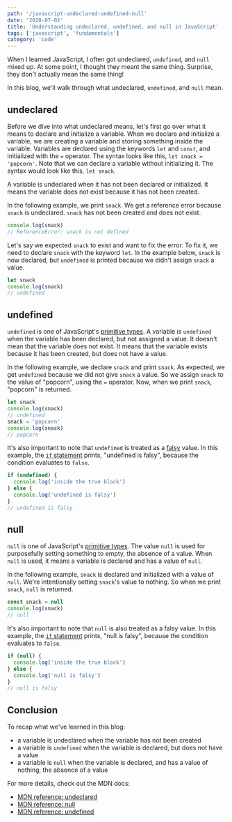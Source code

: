```yaml
---
path: '/javascript-undeclared-undefined-null'
date: '2020-07-02'
title: 'Understanding undeclared, undefined, and null in JavaScript'
tags: ['javascript', 'fundamentals']
category: 'code'
---
```


When I learned JavaScript, I often got undeclared, `undefined`, and `null` mixed up. At some point, I thought they meant the same thing. Surprise, they don't actually mean the same thing!

In this blog, we'll walk through what undeclared, `undefined`, and `null` mean.

## undeclared

Before we dive into what undeclared means, let's first go over what it means to declare and initialize a variable. When we declare and initialize a variable, we are creating a variable and storing something inside the variable. Variables are declared using the keywords `let` and `const`, and initialized with the `=` operator. The syntax looks like this, `let snack = 'popcorn'`. Note that we can declare a variable without initializing it. The syntax would look like this, `let snack`.

A variable is undeclared when it has not been declared or initialized.
It means the variable does not exist because it has not been created.

In the following example, we print `snack`. We get a reference error because `snack` is undeclared. `snack` has not been created and does not exist.

```js
console.log(snack)
// ReferenceError: snack is not defined
```

Let's say we expected `snack` to exist and want to fix the error. To fix it, we need to declare `snack` with the keyword `let`. In the example below, `snack` is now declared, but `undefined` is printed because we didn't assign `snack` a value.

```js
let snack
console.log(snack)
// undefined
```

## undefined

`undefined` is one of JavaScript's [primitive types](https://developer.mozilla.org/en-US/docs/Web/JavaScript/Data_structures). A variable is `undefined` when the variable has been declared, but not assigned a value. It doesn't mean that the variable does not exist. It means that the variable exists because it has been created, but does not have a value.

In the following example, we declare `snack` and print `snack`. As expected, we get `undefined` because we did not give `snack` a value. So we assign `snack` to the value of "popcorn", using the `=` operator. Now, when we print `snack`, "popcorn" is returned.

```js
let snack
console.log(snack)
// undefined
snack = 'popcorn'
console.log(snack)
// popcorn
```

It's also important to note that `undefined` is treated as a [falsy](https://developer.mozilla.org/en-US/docs/Glossary/Falsy) value. In this example, the [`if` statement](https://developer.mozilla.org/en-US/docs/Web/JavaScript/Reference/Statements/if...else) prints, "undefined is falsy", because the condition evaluates to `false`.

```js
if (undefined) {
  console.log('inside the true block')
} else {
  console.log('undefined is falsy')
}
// undefined is falsy
```

## null

`null` is one of JavaScript's [primitive types](https://developer.mozilla.org/en-US/docs/Web/JavaScript/Data_structures). The value `null` is used for purposefully setting something to empty, the absence of a value. When `null` is used, it means a variable is declared and has a value of `null`.

In the following example, `snack` is declared and initialized with a value of `null`. We're intentionally setting `snack`'s value to nothing. So when we print `snack`, `null` is returned.

```js
const snack = null
console.log(snack)
// null
```

It's also important to note that `null` is also treated as a falsy value. In this example, the [`if` statement](https://developer.mozilla.org/en-US/docs/Web/JavaScript/Reference/Statements/if...else) prints, "null is falsy", because the condition evaluates to `false`.

```js
if (null) {
  console.log('inside the true block')
} else {
  console.log('null is falsy')
}
// null is falsy
```

## Conclusion

To recap what we've learned in this blog:

- a variable is undeclared when the variable has not been created
- a variable is `undefined` when the variable is declared, but does not have a value
- a variable is `null` when the variable is declared, and has a value of nothing, the absence of a value

For more details, check out the MDN docs:

- [MDN reference: undeclared](https://developer.mozilla.org/en-US/docs/Web/JavaScript/Reference/Errors/Undeclared_var)
- [MDN reference: null](https://developer.mozilla.org/en-US/docs/Web/JavaScript/Reference/Global_Objects/null)
- [MDN reference: undefined](https://developer.mozilla.org/en-US/docs/Web/JavaScript/Reference/Global_Objects/undefined)
